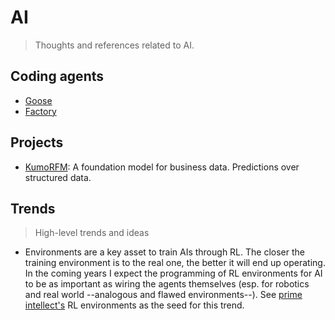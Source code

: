 # AI
> Thoughts and references related to AI.

## Coding agents
- [Goose](https://github.com/block/goose)
- [Factory](https://factory.ai/)

## Projects
- [KumoRFM](https://github.com/kumo-ai/kumo-rfm): A foundation model for business data. Predictions over structured data.

## Trends
> High-level trends and ideas
- Environments are a key asset to train AIs through RL. The closer the training environment is to the real one, the better it will end up operating. In the coming years I expect the programming of RL environments for AI to be as important as wiring the agents themselves (esp. for robotics and real world --analogous and flawed environments--). See [prime intellect's](https://www.primeintellect.ai/) RL environments as the seed for this trend.
